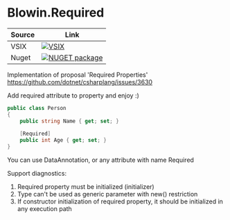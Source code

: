 # Blowin.Required

| Source      | Link |
| ----------- | ----------- |
| VSIX        | [![VSIX](https://img.shields.io/visual-studio-marketplace/i/Blowin.requiredproperty)](https://marketplace.visualstudio.com/items?itemName=Blowin.requiredproperty)       |
| Nuget       | [![NUGET package](https://img.shields.io/nuget/v/Blowin.Required.svg)](https://www.nuget.org/packages/Blowin.Required/)        |

Implementation of proposal 'Required Properties'
https://github.com/dotnet/csharplang/issues/3630

Add required attribute to property and enjoy :)

```c#
public class Person
{
    public string Name { get; set; }
    
    [Required]
    public int Age { get; set; }
}
```

You can use DataAnnotation, or any attribute with name Required

Support diagnostics:
1. Required property must be initialized (initializer)
2. Type can't be used as generic parameter with new() restriction
3. If constructor initialization of required property, it should be initialized in any execution path

